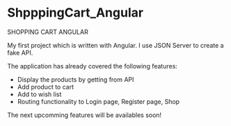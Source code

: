 # ShpppingCart_Angular

SHOPPING CART ANGULAR

My first project which is written with Angular. I use JSON Server to create a fake API.

The application has already covered the following features:
- Display the products by getting from API 
- Add product to cart
- Add to wish list
- Routing functionality to Login page, Register page, Shop

The next upcomming features will be availables soon!
